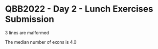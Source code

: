 # QBB2022 - Day 2 - Lunch Exercises Submission

3 lines are malformed

The median number of exons is 4.0
